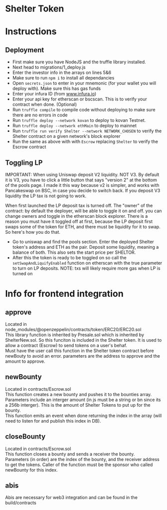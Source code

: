 Shelter Token
=============

Instructions
============

Deployment
----------
- First make sure you have NodeJS and the truffle library installed.
- Next head to migrations/1_deploy.js
- Enter the investor info in the arrays on lines 5&6
- Make sure to run `npm i` to install all dependancies
- Open `secrets.json` to enter in your mnemonic (for your wallet you will deploy with). Make sure this has gas funds
- Enter your infura ID (from www.infura.io)
- Enter your api key for etherscan or bscscan. This is to verify your contract when done. (Optional) 
- Run `truffle compile` to compile code without deploying to make sure there are no errors in code
- Run `truffle deploy --network kovan` to deploy to kovan Testnet.
- Run `truffle deploy --network ethMain` to deploy to mainnet
- Run `truffle run verify Shelter --network NETWORK_CHOSEN` to verify the Shelter contract on a given network's block explorer
- Run the same as above with with `Escrow` replacing `Shelter` to verify the Escrow contract

Toggling LP
-----------

IMPORTANT: When using Uniswap deposit V2 liquidity. NOT V3. By default it is V3, you have to click a little button that says "version 2" at the bottom of the pools page. I made it this way because v2 is simpler, and works with Pancakeswap on BSC, in case you decide to switch back. If you deposit V3 liquidity the LP tax is not going to work.  

When first launched the LP deposit tax is turned off. The "owner" of the contract: by default the deployer, will be able to toggle it on and off. you can change owners and toggle in the etherscan block explorer. There is a reason you must have it toggled off at first, because the LP deposit first swaps some of the token for ETH, and there must be liquidity for it to swap. So here's how you do that.

- Go to uniswap and find the pools section. Enter the deployed Shelter token's address and ETH as the pair. Deposit some liquidity, meaning a balance of both. This also sets the start price per SHELTOR.
- After this the token is ready to be toggled on so call the `setSwapAndLiquifyEnabled` function on etherscan with the true parameter to turn on LP deposits.
NOTE: txs will likely require more gas when LP is turned on

Info for frontend integration
=============================

approve
-------
Located in node_modules/@openzeppelin/contracts/token/ERC20/ERC20.sol  
This library function is inherited by Presale.sol which is inherited by ShelterNew.sol. So this funciton is included in the Shelter token. It is used to allow a contract (Escrow) to send tokens on a user's behaf.  
Must have the user call this function in the Shelter token contract before newBouty to avoid an error. parameters are the address to approve and the amount to approve.

newBounty
---------
Located in contracts/Escrow.sol  
This function creates a new bounty and pushes it to the bounties array.  
Parameters include an interger amount (in js must be a string or bn since its a 256b interger). This is the amount of Shelter Tokens to put up for the bounty.  
This function emits an event when done returning the index in the array (will need to listen for and publish this index in DB).

closeBounty
-----------
Located in contracts/Escrow.sol  
This function closes a bounty and sends a receiver the bounty.  
Parameters (in order) are the index of the bounty, and the receiver address to get the tokens. Caller of the function must be the sponsor who called newBounty for this index.  


abis
----
Abis are necessary for web3 integration and can be found in the build/contracts
